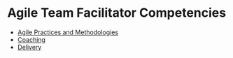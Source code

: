 # Agile Team Facilitator Competencies

- [Agile Practices and Methodologies](Agile.md)
- [Coaching](Coaching.md)
- [Delivery](Delivery.md)